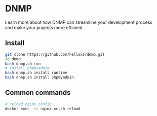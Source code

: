 # DNMP

Learn more about how DNMP can streamline your development process and make your projects more efficient.

## Install

```bash
git clone https://github.com/helloxz/dnmp.git
cd dnmp
bash dnmp.sh run
# install phpmyadmin
bash dnmp.sh install runtime
bash dnmp.sh install phpmyadmin
```

## Common commands

```bash
# reload nginx config
docker exec -it nginx xc.sh reload
```

